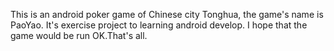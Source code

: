 This is an android poker game of Chinese city Tonghua, the game's name is PaoYao. It's exercise project to learning android develop. I hope that the game would be run OK.That's all.